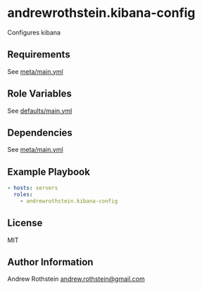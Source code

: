 andrewrothstein.kibana-config
=========

Configures kibana

Requirements
------------

See [meta/main.yml](meta/main.yml)

Role Variables
--------------

See [defaults/main.yml](defaults/main.yml)

Dependencies
------------

See [meta/main.yml](meta/main.yml)

Example Playbook
----------------

```yml
- hosts: servers
  roles:
    - andrewrothstein.kibana-config
```

License
-------

MIT

Author Information
------------------

Andrew Rothstein <andrew.rothstein@gmail.com>
